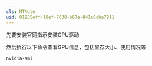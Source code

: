 ```yaml
---
cls: MTNote
uid: 01955eff-18ef-7638-b67e-841a6cba7911
---
```


先要安装官网指示安装GPU驱动

然后执行以下命令查看GPU信息，包括显存大小、使用情况等

```shell
nvidia-smi
```